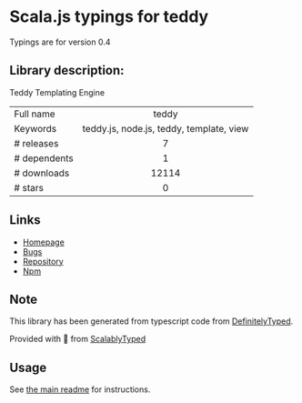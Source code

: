 
# Scala.js typings for teddy

Typings are for version 0.4

## Library description:
Teddy Templating Engine

|                    |                 |
| ------------------ | :-------------: |
| Full name          | teddy |
| Keywords           | teddy.js, node.js, teddy, template, view |
| # releases         | 7 |
| # dependents       | 1 |
| # downloads        | 12114 |
| # stars            | 0 |

## Links
- [Homepage](https://github.com/rooseveltframework/teddy)
- [Bugs](https://github.com/rooseveltframework/teddy/issues)
- [Repository](https://github.com/rooseveltframework/teddy)
- [Npm](https://www.npmjs.com/package/teddy)
    


## Note
This library has been generated from typescript code from [DefinitelyTyped](https://definitelytyped.org).

Provided with :purple_heart: from [ScalablyTyped](https://github.com/oyvindberg/ScalablyTyped)

## Usage
See [the main readme](../../readme.md) for instructions.


